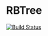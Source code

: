 # RBTree

[![Build Status](https://travis-ci.org/Bozey98/RBTree.svg?branch=master)](https://travis-ci.org/Bozey98/RBTree)


